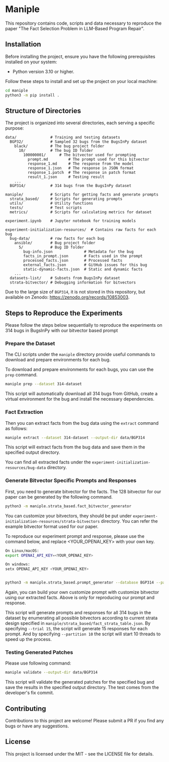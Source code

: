# Maniple

This repository contains code, scripts and data necessary to reproduce the paper "The Fact Selection Problem in LLM-Based Program Repair".

## Installation

Before installing the project, ensure you have the following prerequisites installed on your system:

- Python version 3.10 or higher.

Follow these steps to install and set up the project on your local machine:

```sh
cd maniple
python3 -m pip install .
```

## Structure of Directories

The project is organized into several directories, each serving a specific purpose:

```plaintext
data/               # Training and testing datasets
  BGP32/            # Sampled 32 bugs from the BugsInPy dataset
    black/          # The bug project folder
      10/           # The bug ID folder
        100000001/      # The bitvector used for prompting
          prompt.md         # The prompt used for this bitvector
          response_1.md     # The response from the model
          response_1.json   # The response in JSON format
          response_1.patch  # The response in patch format
          result_1.json     # Testing result
    ...
  BGP314/           # 314 bugs from the BugsInPy dataset

maniple/            # Scripts for getting facts and generate prompts
  strata_based/     # Scripts for generating prompts
  utils/            # Utility functions
  tests/            # Test scripts
  metrics/          # Scripts for calculating metrics for dataset

experiment.ipynb    # Jupyter notebook for training models

experiment-initialization-resources/  # Contains raw facts for each bug
  bug-data/         # row facts for each bug
    ansible/        # Bug project folder
      5/            # Bug ID folder
        bug-info.json              # Metadata for the bug
        facts_in_prompt.json       # Facts used in the prompt
        processed_facts.json       # Processed facts
        external_facts.json        # GitHub issues for this bug
        static-dynamic-facts.json  # Static and dynamic facts
    ...
  datasets-list/    # Subsets from BugsInPy dataset
  strata-bitvector/ # Debugging information for bitvectors
```

Due to the large size of `BGP314`, it is not stored in this repository, but available on Zenodo: https://zenodo.org/records/10853003.

## Steps to Reproduce the Experiments

Please follow the steps below sequentially to reproduce the experiments on 314 bugs in BugsInPy with our bitvector based prompt

### Prepare the Dataset

The CLI scripts under the `maniple` directory provide useful commands to download and prepare environments for each bug.

To download and prepare environments for each bugs, you can use the `prep` command.

```sh
maniple prep --dataset 314-dataset
```

This script will automatically download all 314 bugs from GitHub, create a virtual environment for the bug and install the necessary dependencies.

### Fact Extraction

Then you can extract facts from the bug data using the `extract` command as follows:

```sh
maniple extract --dataset 314-dataset --output-dir data/BGP314
```

This script will extract facts from the bug data and save them in the specified output directory.

You can find all extracted facts under the `experiment-initialization-resources/bug-data` directory.

### Generate Bitvector Specific Prompts and Responses

First, you need to generate bitvector for the facts. The 128 bitvector for our paper can be generated by the following command.

```sh
python3 -m maniple.strata_based.fact_bitvector_generator
```

You can customize your bitvectors, they should be put under `experiment-initialization-resources/strata-bitvectors` directory. You can refer the example bitvector format used for our paper.

To reproduce our experiment prompt and response, please use the command below, and replace <YOUR_OPENAI_KEY> with your own key.

```sh
On Linux/macOS:
export OPENAI_API_KEY=<YOUR_OPENAI_KEY>

On windows:
setx OPENAI_API_KEY <YOUR_OPENAI_KEY>


python3 -m maniple.strata_based.prompt_generator --database BGP314 --partition 10 --start_index 1 --trial 15
```

Again, you can build your own customize prompt with customize bitvector using our extracted facts. Above is only for reproducing our prompt and response.

This script will generate prompts and responses for all 314 bugs in the dataset by enumerating all possible bitvectors according to current strata design specified in `maniple/strata_based/fact_strata_table.json`. By specifying `--trial 15`, the script will generate 15 responses for each prompt. And by specifying `--partition 10` the script will start 10 threads to speed up the process.

### Testing Generated Patches

Please use following command:

```sh
maniple validate --output-dir data/BGP314
```

This script will validate the generated patches for the specified bug and save the results in the specified output directory. The test comes from the developer's fix commit.

## Contributing

Contributions to this project are welcome! Please submit a PR if you find any bugs or have any suggestions.

## License

This project is licensed under the MIT - see the LICENSE file for details.

